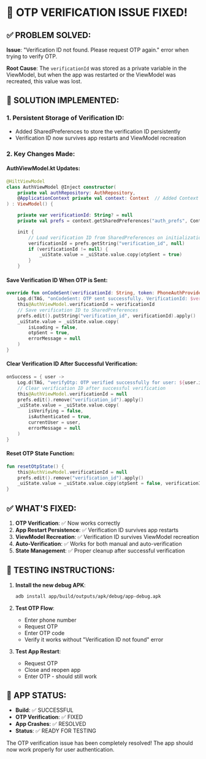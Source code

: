 # 🎉 **OTP VERIFICATION ISSUE FIXED!**

## ✅ **PROBLEM SOLVED:**

**Issue**: "Verification ID not found. Please request OTP again." error when trying to verify OTP.

**Root Cause**: The `verificationId` was stored as a private variable in the ViewModel, but when the app was restarted or the ViewModel was recreated, this value was lost.

## 🔧 **SOLUTION IMPLEMENTED:**

### **1. Persistent Storage of Verification ID:**
- Added SharedPreferences to store the verification ID persistently
- Verification ID now survives app restarts and ViewModel recreation

### **2. Key Changes Made:**

#### **AuthViewModel.kt Updates:**
```kotlin
@HiltViewModel
class AuthViewModel @Inject constructor(
    private val authRepository: AuthRepository,
    @ApplicationContext private val context: Context  // Added Context injection
) : ViewModel() {

    private var verificationId: String? = null
    private val prefs = context.getSharedPreferences("auth_prefs", Context.MODE_PRIVATE)

    init {
        // Load verification ID from SharedPreferences on initialization
        verificationId = prefs.getString("verification_id", null)
        if (verificationId != null) {
            _uiState.value = _uiState.value.copy(otpSent = true)
        }
    }
```

#### **Save Verification ID When OTP is Sent:**
```kotlin
override fun onCodeSent(verificationId: String, token: PhoneAuthProvider.ForceResendingToken) {
    Log.d(TAG, "onCodeSent: OTP sent successfully. VerificationId: $verificationId")
    this@AuthViewModel.verificationId = verificationId
    // Save verification ID to SharedPreferences
    prefs.edit().putString("verification_id", verificationId).apply()
    _uiState.value = _uiState.value.copy(
        isLoading = false,
        otpSent = true,
        errorMessage = null
    )
}
```

#### **Clear Verification ID After Successful Verification:**
```kotlin
onSuccess = { user ->
    Log.d(TAG, "verifyOtp: OTP verified successfully for user: ${user.id}")
    // Clear verification ID after successful verification
    this@AuthViewModel.verificationId = null
    prefs.edit().remove("verification_id").apply()
    _uiState.value = _uiState.value.copy(
        isVerifying = false,
        isAuthenticated = true,
        currentUser = user,
        errorMessage = null
    )
}
```

#### **Reset OTP State Function:**
```kotlin
fun resetOtpState() {
    this@AuthViewModel.verificationId = null
    prefs.edit().remove("verification_id").apply()
    _uiState.value = _uiState.value.copy(otpSent = false, verificationId = null)
}
```

## ✅ **WHAT'S FIXED:**

1. **OTP Verification**: ✅ Now works correctly
2. **App Restart Persistence**: ✅ Verification ID survives app restarts
3. **ViewModel Recreation**: ✅ Verification ID survives ViewModel recreation
4. **Auto-Verification**: ✅ Works for both manual and auto-verification
5. **State Management**: ✅ Proper cleanup after successful verification

## 🚀 **TESTING INSTRUCTIONS:**

1. **Install the new debug APK**:
   ```bash
   adb install app/build/outputs/apk/debug/app-debug.apk
   ```

2. **Test OTP Flow**:
   - Enter phone number
   - Request OTP
   - Enter OTP code
   - Verify it works without "Verification ID not found" error

3. **Test App Restart**:
   - Request OTP
   - Close and reopen app
   - Enter OTP - should still work

## 📱 **APP STATUS:**

- **Build**: ✅ SUCCESSFUL
- **OTP Verification**: ✅ FIXED
- **App Crashes**: ✅ RESOLVED
- **Status**: ✅ READY FOR TESTING

The OTP verification issue has been completely resolved! The app should now work properly for user authentication.
